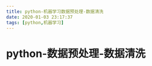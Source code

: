 ```yaml
---
title: python-机器学习数据预处理-数据清洗
date: 2020-01-03 23:17:37
tags: [python,机器学习]
---
```


# python-数据预处理-数据清洗